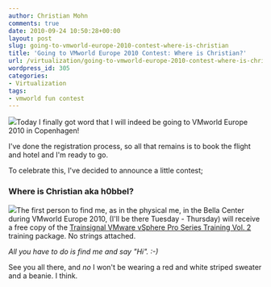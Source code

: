 ```yaml
---
author: Christian Mohn
comments: true
date: 2010-09-24 10:50:28+00:00
layout: post
slug: going-to-vmworld-europe-2010-contest-where-is-christian
title: 'Going to VMworld Europe 2010 Contest: Where is Christian?'
url: /virtualization/going-to-vmworld-europe-2010-contest-where-is-christian/
wordpress_id: 305
categories:
- Virtualization
tags:
- vmworld fun contest
---
```


[![](/images/logos/vmworld_emea_blue_125x125.gif)](http://vmworld.com)Today I finally got word that I will indeed be going to VMworld Europe 2010 in Copenhagen! 

I've done the registration process, so all that remains is to book the flight and hotel and I'm ready to go.

To celebrate this, I've decided to announce a little contest; 



### Where is Christian aka h0bbel?


![](/images/logos/vsphere_pro_series_vol2_able_t.jpg)The first person to find me, as in the physical me, in the Bella Center during VMworld Europe 2010, (I'll be there Tuesday - Thursday) will receive a free copy of the [Trainsignal VMware vSphere Pro Series Training Vol. 2 ](http://www.trainsignal.com/VMware-vSphere-Pro-Series-Training-Vol-2.aspx) training package. No strings attached.

_All you have to do is find me and say "Hi". :-)_

See you all there, and _no_ I won't be wearing a red and white striped sweater and a beanie. I think.


